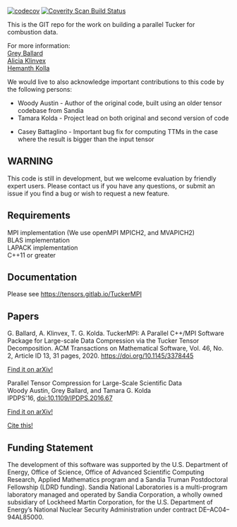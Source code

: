 <!--[![build status](https://gitlab.com/tensors/TuckerMPI/badges/master/build.svg)](https://gitlab.com/tensors/TuckerMPI/commits/master)-->
[![codecov](https://codecov.io/gl/tensors/tuckermpi/branch/master/graph/badge.svg?token=FO5DT6r7wc)](https://codecov.io/gl/tensors/tuckermpi)
<a href="https://scan.coverity.com/projects/tuckermpi">
  <img alt="Coverity Scan Build Status"
       src="https://scan.coverity.com/projects/10762/badge.svg"/>
</a>

This is the GIT repo for the work on building a parallel Tucker for combustion data.                                                   

For more information:  
[Grey Ballard](mailto:ballard@wfu.edu)  
[Alicia Klinvex](mailto:aklinvex@gmail.com)  
[Hemanth Kolla](mailto:hnkolla@sandia.gov)  

We would live to also acknowledge important contributions to this code by the following persons:
* Woody Austin - Author of the original code, built using an older tensor codebase from Sandia
* Tamara Kolda - Project lead on both original and second version of code
<!--* Alicia Klinvex - Author of second version of code, which was rewritten from scratch on a new codebase-->
* Casey Battaglino - Important bug fix for computing TTMs in the case where the result is bigger than the input tensor

WARNING
-------
This code is still in development, but we welcome evaluation by friendly expert users.  Please contact us if you have any questions, or submit an issue if you find a bug or wish to request a new feature.

Requirements
------------
MPI implementation (We use openMPI MPICH2, and MVAPICH2)  
BLAS implementation  
LAPACK implementation  
C++11 or greater  

Documentation
-------------
Please see https://tensors.gitlab.io/TuckerMPI

Papers
------
G. Ballard, A. Klinvex, T. G. Kolda. TuckerMPI: A Parallel C++/MPI Software Package for Large-scale Data Compression via the Tucker Tensor Decomposition. ACM Transactions on Mathematical Software, Vol. 46, No. 2, Article ID 13, 31 pages, 2020. https://doi.org/10.1145/3378445

[Find it on arXiv!](http://arxiv.org/abs/1901.06043)

Parallel Tensor Compression for Large-Scale Scientific Data  
Woody Austin, Grey Ballard, and Tamara G. Kolda  
IPDPS'16, [doi:10.1109/IPDPS.2016.67](https://doi.org/10.1109/IPDPS.2016.67)

[Find it on arXiv!](https://arxiv.org/abs/1510.06689)  

[Cite this!](latex/citations.txt)

Funding Statement
-----------------
The development of this software was supported by the U.S. Department of Energy, Office of Science, Office of Advanced Scientific Computing Research, Applied Mathematics program and a Sandia Truman Postdoctoral Fellowship (LDRD funding). Sandia National Laboratories is a multi-program laboratory managed and operated by Sandia Corporation, a wholly owned subsidiary of Lockheed Martin Corporation, for the U.S. Department of Energy’s National Nuclear Security Administration under contract DE–AC04–94AL85000.
